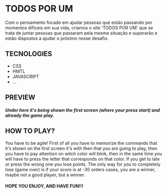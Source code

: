 # TODOS POR UM
Com o pensamento focado em ajudar pessoas que estão passando por momentos difíceis em sua vida, criamos o site 'TODOS POR UM' que se trata de juntar pessoas que passaram pela mesma situação e superarão e estão dispostos a ajudar o próximo nesse desafio.

## TECNOLOGIES 
- CSS
- HMTL
- JAVASCRIPT
- ...

## PREVIEW 



##### Under here it's being shown the first screen (where your press start) and already the game play.

## HOW TO PLAY?
You have to be agile! First of all you have to memorize the commands that it's shown on the first screen it's with then that you are going to play, then you have to pay attention on witch color will blink, then in the same time you will have to press the letter that corresponds on that color. If you get to late or press the wrong one you lose points. The only way for you to completely lose (game over) is if your score is at -30 orders cases, you are a winner, maybe not a good player, but a winner.

#### HOPE YOU ENJOY, AND HAVE FUN!!!
